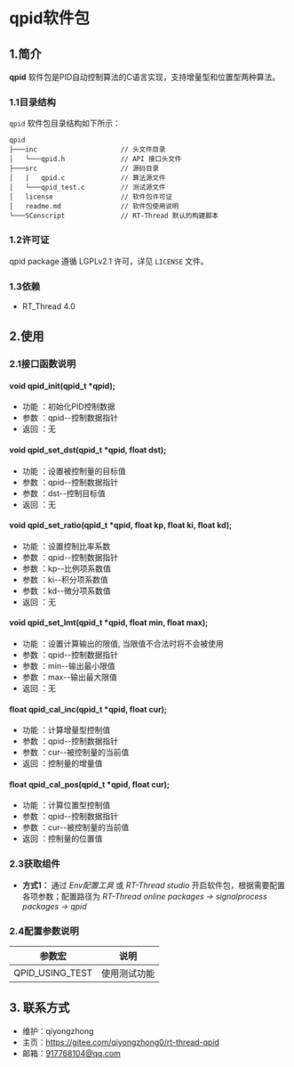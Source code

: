 ﻿# qpid软件包

## 1.简介

**qpid** 软件包是PID自动控制算法的C语言实现，支持增量型和位置型两种算法。

### 1.1目录结构

`qpid` 软件包目录结构如下所示：

``` 
qpid
├───inc                     // 头文件目录
│   └───qpid.h           	// API 接口头文件
├───src                     // 源码目录
│   |   qpid.c              // 算法源文件
│   └───qpid_test.c         // 测试源文件
│   license                 // 软件包许可证
│   readme.md               // 软件包使用说明
└───SConscript              // RT-Thread 默认的构建脚本
```

### 1.2许可证

qpid package 遵循 LGPLv2.1 许可，详见 `LICENSE` 文件。

### 1.3依赖

- RT_Thread 4.0

## 2.使用

### 2.1接口函数说明

#### void qpid_init(qpid_t *qpid);
- 功能 ：初始化PID控制数据
- 参数 ：qpid--控制数据指针
- 返回 ：无

#### void qpid_set_dst(qpid_t *qpid, float dst);
- 功能 ：设置被控制量的目标值
- 参数 ：qpid--控制数据指针
- 参数 ：dst--控制目标值
- 返回 ：无

#### void qpid_set_ratio(qpid_t *qpid, float kp, float ki, float kd);
- 功能 ：设置控制比率系数
- 参数 ：qpid--控制数据指针
- 参数 ：kp--比例项系数值
- 参数 ：ki--积分项系数值
- 参数 ：kd--微分项系数值
- 返回 ：无

#### void qpid_set_lmt(qpid_t *qpid, float min, float max);
- 功能 ：设置计算输出的限值, 当限值不合法时将不会被使用
- 参数 ：qpid--控制数据指针
- 参数 ：min--输出最小限值
- 参数 ：max--输出最大限值
- 返回 ：无

#### float qpid_cal_inc(qpid_t *qpid, float cur);
- 功能 ：计算增量型控制值
- 参数 ：qpid--控制数据指针
- 参数 ：cur--被控制量的当前值
- 返回 ：控制量的增量值

#### float qpid_cal_pos(qpid_t *qpid, float cur);
- 功能 ：计算位置型控制值
- 参数 ：qpid--控制数据指针
- 参数 ：cur--被控制量的当前值
- 返回 ：控制量的位置值

### 2.3获取组件

- **方式1：**
通过 *Env配置工具* 或 *RT-Thread studio* 开启软件包，根据需要配置各项参数；配置路径为 *RT-Thread online packages -> signalprocess packages -> qpid* 


### 2.4配置参数说明

| 参数宏 | 说明 |
| ---- | ---- |
| QPID_USING_TEST       | 使用测试功能

## 3. 联系方式

* 维护：qiyongzhong
* 主页：https://gitee.com/qiyongzhong0/rt-thread-qpid
* 邮箱：917768104@qq.com
